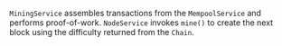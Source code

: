 `MiningService` assembles transactions from the `MempoolService` and performs
proof-of-work. `NodeService` invokes `mine()` to create the next block using
the difficulty returned from the `Chain`.
